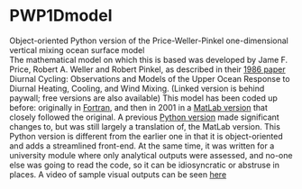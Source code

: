# PWP1Dmodel
Object-oriented Python version of the Price-Weller-Pinkel one-dimensional vertical mixing ocean surface model  
The mathematical model on which this is based was developed by Jame F. Price, Robert A. Weller and Robert Pinkel, as described in their [1986 paper](https://agupubs.onlinelibrary.wiley.com/doi/abs/10.1029/JC091iC07p08411) Diurnal Cycling: Observations and Models of the Upper Ocean Response to Diurnal Heating, Cooling, and Wind Mixing. (Linked version is behind paywall; free versions are also available)
This model has been coded up before: originally in [Fortran](https://www.whoi.edu/science/PO/people/jprice/website/projects_upperocean.html), and then in 2001 in a [MatLab version](http://www.po.gso.uri.edu/rafos/research/pwp/) that closely followed the original. A previous [Python version](https://github.com/earlew/pwp_python_00) made significant changes to, but was still largely a translation of, the MatLab version.
This Python version is different from the earlier one in that it is object-oriented and adds a streamlined front-end. At the same time, it was written for a university module where only analytical outputs were assessed, and no-one else was going to read the code, so it can be idiosyncratic or abstruse in places.
A video of sample visual outputs can be seen [here](https://youtu.be/iMUUoUqZFhw)
